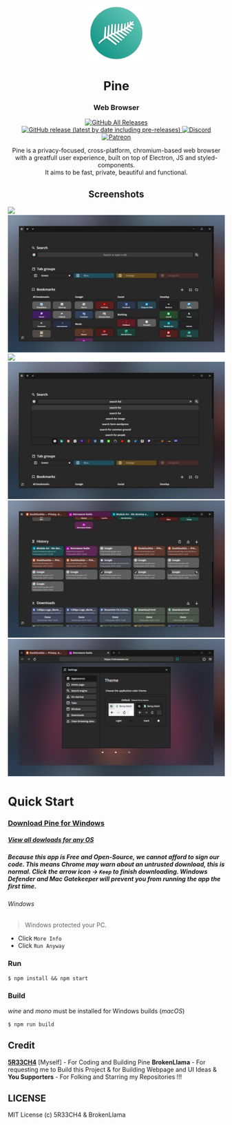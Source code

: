 <p align="center">
  <img src="/imgs/icon128.png">
</p>
<h1 align="center">Pine</h1>
<h3 align="center">Web Browser</h3>

<p align="center">
  <a href="https://github.com/5R33CH4/Pine/releases">
    <img alt="GitHub All Releases" src="https://img.shields.io/github/downloads/ModuleArt/ferny/total">
    <img alt="GitHub release (latest by date including pre-releases)" src="https://img.shields.io/github/v/release/moduleart/ferny?include_prereleases">
  </a>
  <a alt="Discord channel" href="https://discord.gg/hSZDfYq">
    <img alt="Discord" src="https://img.shields.io/discord/625641944105877504?color=%237289DA&label=discord">
  </a>
  <a alt="Buy ma a coffee" href="https://www.patreon.com/">
    <img alt="Patreon" src="https://img.shields.io/badge/donate-patreon-%23E85B46">
  </a>
</p>

<p align="center">
  Pine is a privacy-focused, cross-platform, chromium-based web browser<br>
  with a greatfull user experience, built on top of Electron, JS and styled-components.<br>
  It aims to be fast, private, beautiful and functional.
</p>

<h2 align="center">Screenshots</h2>
<img src="/docs/imgs/ferny/tab.png">
<img src="/docs/imgs/ferny/overlay.png">
<img src="/docs/imgs/ferny/darkmode.png">
<img src="/docs/imgs/ferny/search.png">
<img src="/docs/imgs/ferny/history.png">
<img src="/docs/imgs/ferny/settings.png">

</p>

# Quick Start

### [Download Pine for Windows](https://github.com/5R33CH4/Pine/releases/latest/download/Pine-Setup.exe)
##### [View all dowloads for any OS](https://github.com/5R33CH4/OneShot/releases/latest)


##### _Because this app is Free and Open-Source, we cannot afford to sign our code. This means Chrome may warn about an untrusted download, this is normal. Click the arrow icon -> `Keep` to finish downloading. Windows Defender and Mac Gatekeeper will prevent you from running the app the first time._

###### Windows

> Windows protected your PC.

- Click `More Info`
- Click `Run Anyway`


### Run

```
$ npm install && npm start
```

### Build

_wine_ and _mono_ must be installed for Windows builds (_macOS_)

```
$ npm run build

```

## Credit

[**5R33CH4**](https://5r33ch4.github.io/) [Myself]  - For Coding and Building Pine
**BrokenLlama** - For requesting me to Build this Project & for Building Webpage and UI Ideas
& **You Supporters** - For Folking and Starring my Repositories !!!


## LICENSE
MIT License (c) 5R33CH4 & BrokenLlama
